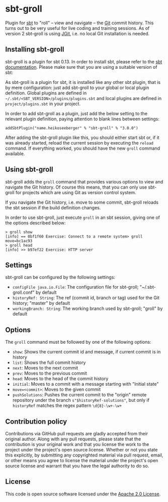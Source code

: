# sbt-groll #

Plugin for [sbt](http://www.scala-sbt.org) to "roll" – view and navigate – the [Git](http://git-scm.com/) commit history. This turns out to be very useful for live coding and training sessions. As of version 2 sbt-groll is using [JGit](http://www.eclipse.org/jgit/), i.e. no local Git installation is needed.

## Installing sbt-groll ##

sbt-groll is a plugin for sbt 0.13. In order to install sbt, please refer to the [sbt documentation](http://www.scala-sbt.org/release/docs/Getting-Started/Setup.html). Please make sure that you are using a suitable version of sbt:

As sbt-groll is a plugin for sbt, it is installed like any other sbt plugin, that is by mere configuration: just add sbt-groll to your global or local plugin definition. Global plugins are defined in `~/.sbt/<SBT_VERSION>/plugins/plugins.sbt` and local plugins are defined in `project/plugins.sbt` in your project.

In order to add sbt-groll as a plugin, just add the below setting to the relevant plugin definition, paying attention to blank lines between settings:

```
addSbtPlugin("name.heikoseeberger" % "sbt-groll" % "3.0.0")
```

After adding the sbt-groll plugin like this, you should either start sbt or, if it was already started, reload the current session by executing the `reload` command. If everything worked, you should have the new `groll` command available.

## Using sbt-groll ##

sbt-groll adds the `groll` command that provides various options to view and navigate the Git history. Of course this means, that you can only use sbt-groll for projects which are using Git as version control system.

If you navigate the Git history, i.e. move to some commit, sbt-groll reloads the sbt session if the build definition changes.

In order to use sbt-groll, just execute `groll` in an sbt session, giving one of the options described below:

```
> groll show
[info] == 0bf1f60 Exercise: Connect to a remote system> groll move=bc1ac93
> groll head
[info] >> b97ef22 Exercise: HTTP server
```

## Settings ##

sbt-groll can be configured by the following settings:

- `configFile java.io.File`: The configuration file for sbt-groll; "~/.sbt-groll.conf" by default
- `historyRef: String`: The ref (commit id, branch or tag) used for the Git history; "master" by default
- `workingBranch: String`: The working branch used by sbt-groll; "groll" by default

## Options ##

The `groll` command must be followed by one of the following options:

- `show`: Shows the current commit id and message, if current commit is in history
- `list`: Shows the full commit history
- `next`: Moves to the next commit
- `prev`: Moves to the previous commit
- `head`: Moves to the head of the commit history
- `initial`: Moves to a commit with a message starting with "Initial state"
- `move=<commit>`: Moves to the given commit
- `pushSolutions`: Pushes the current commit to the "origin" remote repository under the branch `s"$historyRef-solutions"`, but only if `historyRef` matches the regex pattern `\d{8}-\w+-\w+`

## Contribution policy ##

Contributions via GitHub pull requests are gladly accepted from their original author. Along with any pull requests, please state that the contribution is your original work and that you license the work to the project under the project's open source license. Whether or not you state this explicitly, by submitting any copyrighted material via pull request, email, or other means you agree to license the material under the project's open source license and warrant that you have the legal authority to do so.

## License ##

This code is open source software licensed under the [Apache 2.0 License]("http://www.apache.org/licenses/LICENSE-2.0.html").
